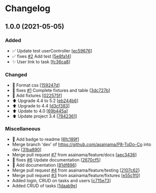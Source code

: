 # Changelog

<a name="1.0.0"></a>
## 1.0.0 (2021-05-05)

### Added

- ✅ Update test userController [[ec59676](https://github.com/asainama/P8-ToDo-Co/commit/ec59676227fafb92ddeeada0cd651627e41931ba)]
- ✅ fixes [#2](https://github.com/asainama/P8-ToDo-Co/issues/2) Add test [[5e8fa14](https://github.com/asainama/P8-ToDo-Co/commit/5e8fa143bc0451b9fd24551c9f1a513332966b7b)]
- ✨ User link to task [[fc36ca8](https://github.com/asainama/P8-ToDo-Co/commit/fc36ca8d9a19dfd485638fe84915995c74835ef1)]

### Changed

- 🎨 Format css [[159247d](https://github.com/asainama/P8-ToDo-Co/commit/159247d596e01158b26450c429f3f386a16b2174)]
- 🔧 fixes [#1](https://github.com/asainama/P8-ToDo-Co/issues/1) Complete fixtures and table [[3dc727b](https://github.com/asainama/P8-ToDo-Co/commit/3dc727b5108ef67fb15b809541dc7d0978f45621)]
- 🔧 Add fixtures [[022575f](https://github.com/asainama/P8-ToDo-Co/commit/022575f66845fd14ae42eca5b5b7b8113cbb62a4)]
- ⬆️ Upgrade 4.4 to 5.2 [[eb244b6](https://github.com/asainama/P8-ToDo-Co/commit/eb244b6591dd975d43fe7b319012c6d98a4fb267)]
- ⬆️ Upgrade to 4.4 [[d3cf383](https://github.com/asainama/P8-ToDo-Co/commit/d3cf383be8ff38d621448a59ca7fd77d5e41193b)]
- ⬆️ Update to 4.0 [[69b445a](https://github.com/asainama/P8-ToDo-Co/commit/69b445a1c82898d0f028ca5795a26738cfcaa117)]
- ⬆️ Update project 3.4 [[7842361](https://github.com/asainama/P8-ToDo-Co/commit/7842361cff6a9422d10417501b057e1b947025a6)]

### Miscellaneous

- 📝 Add badge to readme [[6fc189f](https://github.com/asainama/P8-ToDo-Co/commit/6fc189f341fdda79e4b7befdcaa942e5f4365fc4)]
-  Merge branch &#x27;dev&#x27; of https://github.com/asainama/P8-ToDo-Co into dev [[31ba890](https://github.com/asainama/P8-ToDo-Co/commit/31ba890b816f7be420b9e57e27c6ceab66db1376)]
-  Merge pull request [#7](https://github.com/asainama/P8-ToDo-Co/issues/7) from asainama/feature/docs [[aec3436](https://github.com/asainama/P8-ToDo-Co/commit/aec3436c068c95e528cf59d48c0c528726f9006e)]
- 📝 fixes [#6](https://github.com/asainama/P8-ToDo-Co/issues/6) Update documentation [[2670cf5](https://github.com/asainama/P8-ToDo-Co/commit/2670cf5790fcc123e6ae800736e8562a7c34710b)]
- 📝 Add documentation [[81df896](https://github.com/asainama/P8-ToDo-Co/commit/81df896b54913e06995adea15aabc978c1c5a921)]
-  Merge pull request [#4](https://github.com/asainama/P8-ToDo-Co/issues/4) from asainama/feature/testing [[2107c62](https://github.com/asainama/P8-ToDo-Co/commit/2107c62ec56cec5f53853fb039aa399ae524b3c7)]
-  Merge pull request [#3](https://github.com/asainama/P8-ToDo-Co/issues/3) from asainama/feature/fixtures [[e55c1f0](https://github.com/asainama/P8-ToDo-Co/commit/e55c1f0cf980a425a16af4f41daeda789f1bd185)]
-  Added login, CRUD on tasks and users [[c715e73](https://github.com/asainama/P8-ToDo-Co/commit/c715e73bb83ec1bca49e293041af82d44fb7ffa2)]
-  Added CRUD of tasks [[1daab9e](https://github.com/asainama/P8-ToDo-Co/commit/1daab9e0e1d5fff4b24373a1dbd850dab0ce6d50)]


